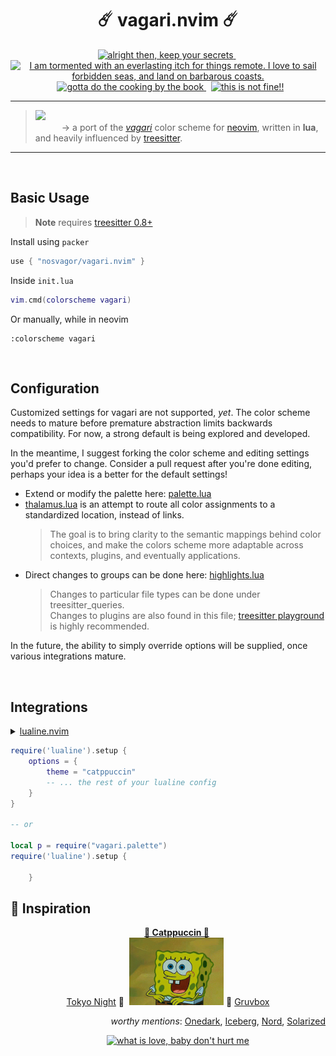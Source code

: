 <!-- ☄️  Heading {{{ -->
<h1 align="center">
   ☄️ vagari.nvim ☄️
</h1>

<p align="center">
<a href="https://github.com/nosvagor/vagari.nvim/discussions">
    <img
        src="https://img.shields.io/github/discussions/nosvagor/vagari.nvim?color=7492ef&logo=github&labelColor=222536&logoColor=4a6be3&style=for-the-badge"
        title="alright then, keep your secrets"
    >
</a>
&nbsp;
<a href="https://github.com/nosvagor/vagari.nvim/network/members">
    <img
        src="https://img.shields.io/github/forks/nosvagor/vagari.nvim?color=a188df&logo=git&labelColor=222536&logoColor=7f61cd&style=for-the-badge"
        title="I am tormented with an everlasting itch for things remote. I love to sail forbidden seas, and land on barbarous coasts."
    >
</a>
&nbsp;
<a href="https://github.com/nosvagor/vagari.nvim/contributors">
    <img
        src="https://img.shields.io/github/contributors/nosvagor/vagari.nvim?color=85ba6d&logo=gitea&labelColor=222536&logoColor=48a95b&style=for-the-badge"
        title="gotta do the cooking by the book"
    >
</a>
&nbsp;
<a href="https://github.com/nosvagor/vagari.nvim/issues">
    <img
        src="https://img.shields.io/github/issues/nosvagor/vagari.nvim?color=f8b486&logo=fireship&labelColor=222536&logoColor=ea834b&style=for-the-badge"
        title="this is not fine!!"
    >
</a>
</p>

<hr>
<blockquote>
    <img src="https://img.shields.io/static/v1?color=aeb9f8&logo=neovim&labelColor=222536&logoColor=aeb9f8&style=flat&message=βeta (0.4)&label=vagari.nvim"><br>
    &emsp;&emsp;&emsp;&rarr; a port of the <a href="https://github.com/nosvagor/vagari"><i>vagari</i></a> color
    scheme for <a href="https://github.com/neovim/neovim#--documentation-chat">neovim</a>,
    written in <b>lua</b>, and heavily influenced by <a href="https://github.com/nvim-treesitter/nvim-treesitter#nvim-treesitter">treesitter</a>.
</blockquote>
<!-- }}} --->
<hr>
<br>

## Basic Usage

> **Note** requires [treesitter 0.8+](https://github.com/nvim-treesitter/nvim-treesitter)

Install using `packer`

```lua
use { "nosvagor/vagari.nvim" }
```
Inside `init.lua`

```lua
vim.cmd(colorscheme vagari)
```
Or manually, while in neovim

```vim
:colorscheme vagari
```

<br>


## Configuration

Customized settings for vagari are not supported, <i>yet</i>. The color scheme
needs to mature before premature abstraction limits backwards
compatibility. For now, a strong default is being explored and developed.

In the meantime, I suggest forking the color scheme and editing settings you'd
prefer to change. Consider a pull request after you're done editing, perhaps
your idea is a better for the default settings!

- Extend or modify the palette here: [palette.lua](https://github.com/nosvagor/vagari.nvim/blob/main/lua/vagari/palette.lua)
- [thalamus.lua](https://github.com/nosvagor/vagari.nvim/blob/main/lua/vagari/thalamus.lua)
  is an attempt to route all color assignments to a standardized location, instead of links.
    > The goal is to bring clarity to the semantic mappings behind color choices,
    > and make the colors scheme more adaptable across contexts, plugins, and eventually applications.
- Direct changes to groups can be done here: [highlights.lua](https://github.com/nosvagor/vagari.nvim/blob/main/lua/vagari/highlights.lua)
    > Changes to particular file types can be done under treesitter_queries. <br>
    > Changes to plugins are also found in this file; [treesitter playground](https://github.com/nvim-treesitter/playground#neovim-treesitter-playground) is highly recommended.

In the future, the ability to simply override options will be supplied, once
various integrations mature.

<br>


## Integrations

<details>
    <summary>
       <a href="https://github.com/nvim-lualine/lualine.nvim#lualinenvim">lualine.nvim</a>
    </summary>
</details>

```lua
require('lualine').setup {
    options = {
        theme = "catppuccin"
        -- ... the rest of your lualine config
    }
}

-- or

local p = require("vagari.palette")
require('lualine').setup {

    }

```

<h2>
 🌈 Inspiration
</h2>

<p align="center">
    &emsp;&emsp;<a href="https://github.com/catppuccin/catppuccin"><strong>🥇 Catppuccin 🥇</strong></a>
    <br>
    <a href="https://github.com/folke/tokyonight.nvim">Tokyo Night</a>&nbsp;🥈&nbsp;
    <img src="https://github.com/nosvagor/vagari/blob/main/share/gifs/inspiration.gif?raw=true"
        title="nothing is original" width=30%>
    🥉 <a href="https://github.com/ellisonleao/gruvbox.nvim">Gruvbox</a>
</p>
<p align="right">
    <em>worthy mentions</em>:
    <a href="https://github.com/navarasu/onedark.nvim">Onedark</a>,
    <a href="https://cocopon.github.io/iceberg.vim/">Iceberg</a>,
    <a href="https://www.nordtheme.com/">Nord</a>,
    <a href="https://ethanschoonover.com/solarized/">Solarized</a>
</p>
<p align="center">
    &emsp;&emsp;
    <a href="https://github.com/nosvagor/vagari.nvim/stargazers">
        <img
            src="https://img.shields.io/github/stars/nosvagor/vagari.nvim?color=f5c069&logo=apachespark&labelColor=222536&logoColor=f5b855&style=for-the-badge"
            title="what is love, baby don't hurt me"
        >
    </a>
</p>
